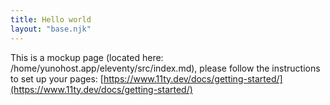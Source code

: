 ```yaml
---
title: Hello world
layout: "base.njk"
---
```


This is a mockup page (located here: /home/yunohost.app/eleventy/src/index.md), please follow the instructions to set up your pages: [https://www.11ty.dev/docs/getting-started/](https://www.11ty.dev/docs/getting-started/)
